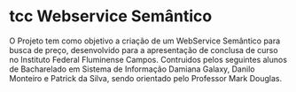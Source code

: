 # tcc Webservice Semântico
O Projeto tem como objetivo a criação de um WebService Semântico para busca de preço, desenvolvido para a apresentação de conclusa de curso no Instituto Federal Fluminense Campos.
Contruidos pelos seguintes alunos de Bacharelado em Sistema de Informação Damiana Galaxy, Danilo Monteiro e Patrick da Silva, sendo orientado pelo Professor Mark Douglas.
